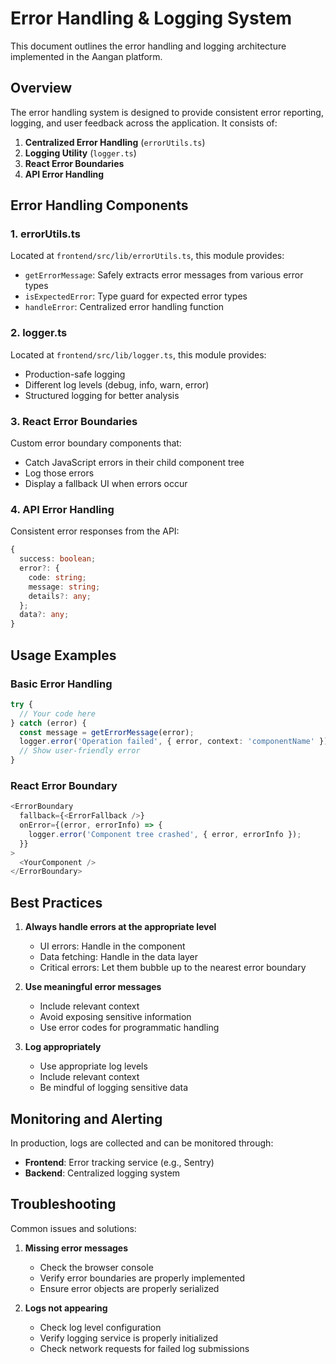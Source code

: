 # Error Handling & Logging System

This document outlines the error handling and logging architecture implemented in the Aangan platform.

## Overview

The error handling system is designed to provide consistent error reporting, logging, and user feedback across the application. It consists of:

1. **Centralized Error Handling** (`errorUtils.ts`)
2. **Logging Utility** (`logger.ts`)
3. **React Error Boundaries**
4. **API Error Handling**

## Error Handling Components

### 1. errorUtils.ts

Located at `frontend/src/lib/errorUtils.ts`, this module provides:

- `getErrorMessage`: Safely extracts error messages from various error types
- `isExpectedError`: Type guard for expected error types
- `handleError`: Centralized error handling function

### 2. logger.ts

Located at `frontend/src/lib/logger.ts`, this module provides:

- Production-safe logging
- Different log levels (debug, info, warn, error)
- Structured logging for better analysis

### 3. React Error Boundaries

Custom error boundary components that:
- Catch JavaScript errors in their child component tree
- Log those errors
- Display a fallback UI when errors occur

### 4. API Error Handling

Consistent error responses from the API:
```typescript
{
  success: boolean;
  error?: {
    code: string;
    message: string;
    details?: any;
  };
  data?: any;
}
```

## Usage Examples

### Basic Error Handling

```typescript
try {
  // Your code here
} catch (error) {
  const message = getErrorMessage(error);
  logger.error('Operation failed', { error, context: 'componentName' });
  // Show user-friendly error
}
```

### React Error Boundary

```typescript
<ErrorBoundary 
  fallback={<ErrorFallback />}
  onError={(error, errorInfo) => {
    logger.error('Component tree crashed', { error, errorInfo });
  }}
>
  <YourComponent />
</ErrorBoundary>
```

## Best Practices

1. **Always handle errors at the appropriate level**
   - UI errors: Handle in the component
   - Data fetching: Handle in the data layer
   - Critical errors: Let them bubble up to the nearest error boundary

2. **Use meaningful error messages**
   - Include relevant context
   - Avoid exposing sensitive information
   - Use error codes for programmatic handling

3. **Log appropriately**
   - Use appropriate log levels
   - Include relevant context
   - Be mindful of logging sensitive data

## Monitoring and Alerting

In production, logs are collected and can be monitored through:

- **Frontend**: Error tracking service (e.g., Sentry)
- **Backend**: Centralized logging system

## Troubleshooting

Common issues and solutions:

1. **Missing error messages**
   - Check the browser console
   - Verify error boundaries are properly implemented
   - Ensure error objects are properly serialized

2. **Logs not appearing**
   - Check log level configuration
   - Verify logging service is properly initialized
   - Check network requests for failed log submissions
